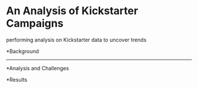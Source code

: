 # An Analysis of Kickstarter Campaigns
performing analysis on Kickstarter data to uncover trends







*Background
***






*Analysis and Challenges






*Results 









